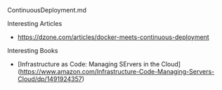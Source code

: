 ContinuousDeployment.md

Interesting Articles
* https://dzone.com/articles/docker-meets-continuous-deployment



Interesting Books
* [Infrastructure as Code: Managing SErvers in the Cloud] (https://www.amazon.com/Infrastructure-Code-Managing-Servers-Cloud/dp/1491924357)

